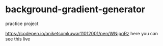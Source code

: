 # background-gradient-generator
practice project


https://codepen.io/aniketsomkuwar11012001/pen/WNjpqRz
here you can see this live
